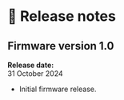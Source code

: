 # 🥳 Release notes

## Firmware version 1.0

**Release date:** \
31 October 2024

* Initial firmware release.
